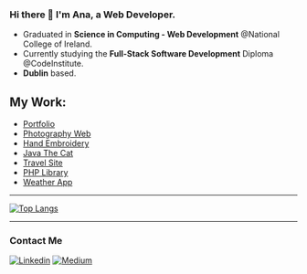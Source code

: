 ### Hi there 👋 I'm Ana, a Web Developer.
- Graduated in **Science in Computing - Web Development** @National College of Ireland.
- Currently studying the **Full-Stack Software Development** Diploma @CodeInstitute.
- **Dublin** based.



## My Work: 
- [Portfolio](https://portfolio-anav.netlify.app/)
- [Photography Web](https://project-3ebfb.web.app/)
- [Hand Embroidery](https://anav-dev.github.io/hand-embroidery/)
- [Java The Cat](https://nci-marta.github.io/java-the-cat/)
- [Travel Site](https://github.com/anav-dev/myfirst-react-project)
- [PHP Library](https://github.com/anav-dev/CloudApp_finalproject)
- [Weather App](https://github.com/anav-dev/weatherApp/)


- - -


[![Top Langs](https://github-readme-stats.vercel.app/api/top-langs/?username=anav-dev&layout=compact)](https://github.com/anav-dev/github-readme-stats)


- - -


### Contact Me

[![Linkedin](https://img.shields.io/badge/LinkedIn-0077B5?style=for-the-badge&logo=linkedin&logoColor=white)](https://www.linkedin.com/in/ana-verdejo/)
[![Medium](https://img.shields.io/badge/Medium-12100E?style=for-the-badge&logo=medium&logoColor=white)](https://medium.com/@anaesvg)
